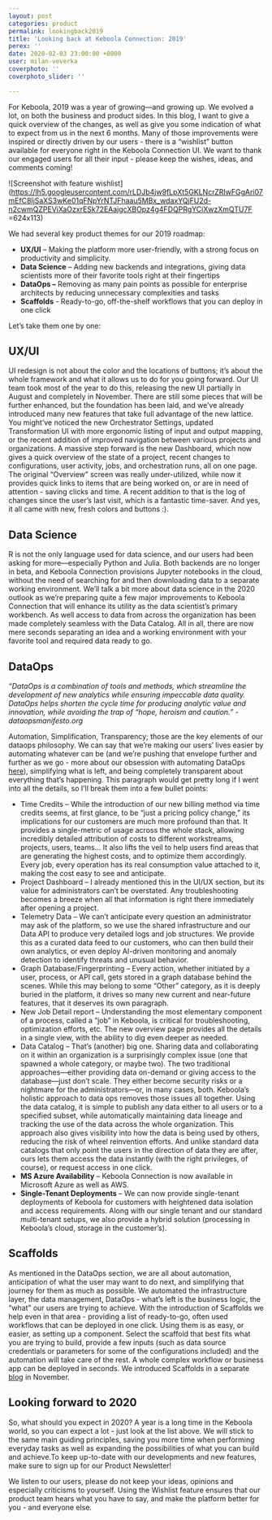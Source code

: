 ```yaml
---
layout: post
categories: product
permalink: lookingback2019
title: 'Looking back at Keboola Connection: 2019'
perex: ''
date: 2020-02-03 23:00:00 +0000
user: milan-veverka
coverphoto: ''
coverphoto_slider: ''

---
```

For Keboola, 2019 was a year of growing—and growing up. We evolved a lot, on both the business and product sides. In this blog, I want to give a quick overview of the changes, as well as give you some indication of what to expect from us in the next 6 months. Many of those improvements were inspired or directly driven by our users - there is a “wishlist” button available for everyone right in the Keboola Connection UI. We want to thank our engaged users for all their input - please keep the wishes, ideas, and comments coming!

![Screenshot with feature wishlist](https://lh5.googleusercontent.com/rLDJb4jw9fLpXt5GKLNcrZRIwFGgAri07mEfC8ljSaXS3wKe01qFNpYrNTJFhaau5MBx_wdaxYQjFU2d-n2cwmQZPEViXaOzxrESk72EAajgcXBOpz4g4FDQPRgYCiXwzXmQTU7F =624x113)

We had several key product themes for our 2019 roadmap:

* **UX/UI** – Making the platform more user-friendly, with a strong focus on productivity and simplicity.
* **Data Science** – Adding new backends and integrations, giving data scientists more of their favorite tools right at their fingertips
* **DataOps –** Removing as many pain points as possible for enterprise architects by reducing unnecessary complexities and tasks
* **Scaffolds** - Ready-to-go, off-the-shelf workflows that you can deploy in one click

Let’s take them one by one:

## UX/UI

UI redesign is not about the color and the locations of buttons; it’s about the whole framework and what it allows us to do for you going forward. Our UI team took most of the year to do this, releasing the new UI partially in August and completely in November. There are still some pieces that will be further enhanced, but the foundation has been laid, and we’ve already introduced many new features that take full advantage of the new lattice. You might’ve noticed the new Orchestrator Settings, updated Transformation UI with more ergonomic listing of input and output mapping, or the recent addition of improved navigation between various projects and organizations. A massive step forward is the new Dashboard, which now gives a quick overview of the state of a project, recent changes to configurations, user activity, jobs, and orchestration runs, all on one page. The original “Overview” screen was really under-utilized, while now it provides quick links to items that are being worked on, or are in need of attention - saving clicks and time. A recent addition to that is the log of changes since the user’s last visit, which is a fantastic time-saver. And yes, it all came with new, fresh colors and buttons :).

## Data Science

R is not the only language used for data science, and our users had been asking for more—especially Python and Julia. Both backends are no longer in beta, and Keboola Connection provisions Jupyter notebooks in the cloud, without the need of searching for and then downloading data to a separate working environment. We’ll talk a bit more about data science in the 2020 outlook as we’re preparing quite a few major improvements to Keboola Connection that will enhance its utility as the data scientist’s primary workbench. As well access to data from across the organization has been made completely seamless with the Data Catalog. All in all, there are now mere seconds separating an idea and a working environment with your favorite tool and required data ready to go.

## DataOps

_“DataOps is a combination of tools and methods, which streamline the development of new analytics while ensuring impeccable data quality. DataOps helps shorten the cycle time for producing analytic value and innovation, while avoiding the trap of “hope, heroism and caution.” - dataopsmanifesto.org_

Automation, Simplification, Transparency; those are the key elements of our dataops philosophy. We can say that we’re making our users’ lives easier by automating whatever can be (and we’re pushing that envelope further and further as we go - more about our obsession with automating DataOps [here](https://blog.keboola.com/data-ops-and-automation)), simplifying what is left, and being completely transparent about everything that’s happening. This paragraph would get pretty long if I went into all the details, so I’ll break them into a few bullet points:

* Time Credits – While the introduction of our new billing method via time credits seems, at first glance, to be “just a pricing policy change,” its implications for our customers are much more profound than that. It provides a single-metric of usage across the whole stack, allowing incredibly detailed attribution of costs to different workstreams, projects, users, teams… It also lifts the veil to help users find areas that are generating the highest costs, and to optimize them accordingly. Every job, every operation has its real consumption value attached to it, making the cost easy to see and anticipate.
* Project Dashboard – I already mentioned this in the UI/UX section, but its value for administrators can’t be overstated. Any troubleshooting becomes a breeze when all that information is right there immediately after opening a project.
* Telemetry Data – We can’t anticipate every question an administrator may ask of the platform, so we use the shared infrastructure and our Data API to produce very detailed logs and job structures. We provide this as a curated data feed to our customers, who can then build their own analytics, or even deploy AI-driven monitoring and anomaly detection to identify threats and unusual behavior.
* Graph Database/Fingerprinting – Every action, whether initiated by a user, process, or API call, gets stored in a graph database behind the scenes. While this may belong to some “Other” category, as it is deeply buried in the platform, it drives so many new current and near-future features, that it deserves its own paragraph.
* New Job Detail report – Understanding the most elementary component of a process, called a “job” in Keboola, is critical for troubleshooting, optimization efforts, etc. The new overview page provides all the details in a single view, with the ability to dig even deeper as needed.
* Data Catalog – That’s (another) big one. Sharing data and collaborating on it within an organization is a surprisingly complex issue (one that spawned a whole category, or maybe two). The two traditional approaches—either providing data on-demand or giving access to the database—just don’t scale. They either become security risks or a nightmare for the administrators—or, in many cases, both. Keboola’s holistic approach to data ops removes those issues all together. Using the data catalog, it is simple to publish any data either to all users or to a specified subset, while automatically maintaining data lineage and tracking the use of the data across the whole organization. This approach also gives visibility into how the data is being used by others, reducing the risk of wheel reinvention efforts. And unlike standard data catalogs that only point the users in the direction of data they are after, ours lets them access the data instantly (with the right privileges, of course), or request access in one click.
* **MS Azure Availability** – Keboola Connection is now available in Microsoft Azure as well as AWS.
* **Single-Tenant Deployments** – We can now provide single-tenant deployments of Keboola for customers with heightened data isolation and access requirements. Along with our single tenant and our standard multi-tenant setups, we also provide a hybrid solution (processing in Keboola’s cloud, storage in the customer’s).

## Scaffolds

As mentioned in the DataOps section, we are all about automation, anticipation of what the user may want to do next, and simplifying that journey for them as much as possible. We automated the infrastructure layer, the data management, DataOps - what’s left is the business logic, the “what” our users are trying to achieve. With the introduction of Scaffolds we help even in that area - providing a list of ready-to-go, often used workflows that can be deployed in one click. Using them is as easy, or easier, as setting up a component. Select the scaffold that best fits what you are trying to build, provide a few inputs (such as data source credentials or parameters for some of the configurations included) and the automation will take care of the rest. A whole complex workflow or business app can be deployed in seconds. We introduced Scaffolds in a separate [blog](https://blog.keboola.com/accelerate-your-end-to-end-data-pipelines-with-keboola-scaffolds) in November.

## Looking forward to 2020

So, what should you expect in 2020? A year is a long time in the Keboola world, so you can expect a lot - just look at the list above. We will stick to the same main guiding principles, saving you more time when performing everyday tasks as well as expanding the possibilities of what you can build and achieve.To keep up-to-date with our developments and new features, make sure to sign up for our Product Newsletter!

We listen to our users, please do not keep your ideas, opinions and especially criticisms to yourself. Using the Wishlist feature ensures that our product team hears what you have to say, and make the platform better for you - and everyone else.
